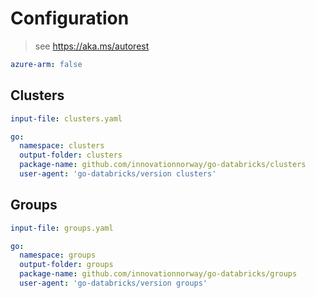 # Configuration

> see https://aka.ms/autorest

``` yaml
azure-arm: false
```

## Clusters

``` yaml $(clusters)
input-file: clusters.yaml

go:
  namespace: clusters
  output-folder: clusters
  package-name: github.com/innovationnorway/go-databricks/clusters
  user-agent: 'go-databricks/version clusters'
```

## Groups

``` yaml $(groups)
input-file: groups.yaml

go:
  namespace: groups
  output-folder: groups
  package-name: github.com/innovationnorway/go-databricks/groups
  user-agent: 'go-databricks/version groups'
```
